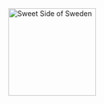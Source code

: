 <img title="Sweet Side of Sweden" src="https://cdn.shopify.com/s/files/1/0761/8848/3889/files/logo_ef5ce3b3-08bc-40db-9e0b-60a1307d647a.png" width="175">
